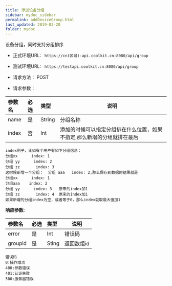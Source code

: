 ```yaml
---
title: 添加设备分组
sidebar: mydoc_sidebar
permalink: addDeviceGroup.html
last_updated: 2019-03-20
folder: mydoc
---
```



设备分组，同时支持分组排序
- 正式环境URL: ``` https://cn(区域)-api.coolkit.cn:8080/api/group``` 

- 测试环境URL: ``` https://testapi.coolkit.cn:8080/api/group``` 

- 请求方法： POST

- 请求参数：

|参数名|必选|类型|说明|
|:----    |:---|:----- |-----   |
|name |是  |String | 分组名称 |
|index |否  |Int | 添加的时候可以指定分组排在什么位置，如果不指定,那么新增的分组就排在最后 |

```
index例子，比如有个用户有如下分组信息：
分组xx      index: 1
分组 yy      index: 2
分组 zz       index: 3
这时候新增一个分组：  分组 aaa   index: 2,那么保存到数据的结果就是
分组xx      index: 1
分组aaa    index: 2
分组 yy      index: 3   原来的index加1
分组 zz       index: 4  原来的index加1
如果新增的分组index为空，或者等于0，那么index就取最大值加1
```

**响应参数:**

|参数名|必选|类型|说明|
|:----    |:---|:----- |-----   |
|error |是  |Int | 错误码  |
|groupid |是  |Sting | 返回数组id  |

```
错误码
0:操作成功
400:参数错误
401:认证失败
500:服务器错误
```



